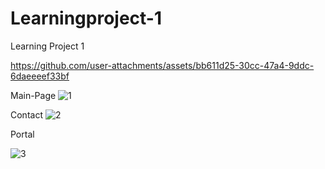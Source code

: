 # Learningproject-1
Learning Project 1



https://github.com/user-attachments/assets/bb611d25-30cc-47a4-9ddc-6daeeeef33bf

Main-Page
![1](https://github.com/user-attachments/assets/c623fe70-9f54-4ea3-8932-0a0c76141e99)

Contact
![2](https://github.com/user-attachments/assets/a3bad7b6-b964-4b83-af53-d005c300f905)

Portal

![3](https://github.com/user-attachments/assets/d2aea956-07a5-42bb-95b7-c06e827e4be7)
